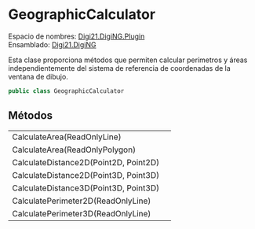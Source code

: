 # GeographicCalculator

Espacio de nombres: [Digi21.DigiNG.Plugin](../../)  
Ensamblado: [Digi21.DigiNG](../../../digi21.diging/)

Esta clase proporciona métodos que permiten calcular perímetros y áreas independientemente del sistema de referencia de coordenadas de la ventana de dibujo.

```csharp
public class GeographicCalculator
```

## Métodos

|  |  |
| :--- | :--- |
| CalculateArea\(ReadOnlyLine\) |  |
| CalculateArea\(ReadOnlyPolygon\) |  |
| CalculateDistance2D\(Point2D, Point2D\) |  |
| CalculateDistance2D\(Point3D, Point3D\) |  |
| CalculateDistance3D\(Point3D, Point3D\) |  |
| CalculatePerimeter2D\(ReadOnlyLine\) |  |
| CalculatePerimeter3D\(ReadOnlyLine\) |  |

